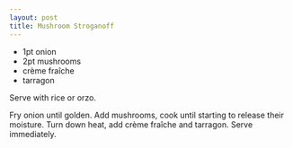 ```yaml
---
layout: post
title: Mushroom Stroganoff
---
```


* 1pt onion
* 2pt mushrooms
* crème fraîche
* tarragon

Serve with rice or orzo.

Fry onion until golden. Add mushrooms, cook until starting to release their moisture. Turn down heat, add crème fraîche and tarragon. Serve immediately.